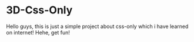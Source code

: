 # 3D-Css-Only
Hello guys, this is just a simple project about css-only which i have learned on internet!
Hehe, get fun!
